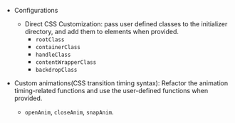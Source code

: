 - Configurations

  - Direct CSS Customization: pass user defined classes to the initializer directory, and add them to elements when provided.
    - `rootClass`
    - `containerClass`
    - `handleClass`
    - `contentWrapperClass`
    - `backdropClass`

- Custom animations(CSS transition timing syntax): Refactor the animation timing-related functions and use the user-defined functions when provided.
  - `openAnim`, `closeAnim`, `snapAnim`.
